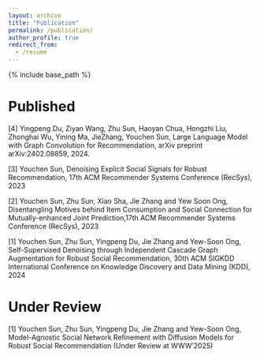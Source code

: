 ```yaml
---
layout: archive
title: "Publication"
permalink: /publication/
author_profile: true
redirect_from:
  - /resume
---
```


{% include base_path %}

Published
======
[4] Yingpeng Du, Ziyan Wang, Zhu Sun, Haoyan Chua, Hongzhi Liu, Zhonghai Wu, Yining
Ma, JieZhang, Youchen Sun, Large Language Model with Graph Convolution for Recommendation,
arXiv preprint arXiv:2402.08859, 2024.

[3] Youchen Sun, Denoising Explicit Social Signals for Robust Recommendation, 17th ACM
Recommender Systems Conference (RecSys), 2023

[2] Youchen Sun, Zhu Sun, Xiao Sha, Jie Zhang and Yew Soon Ong, Disentangling Motives behind
Item Consumption and Social Connection for Mutually-enhanced Joint Prediction,17th ACM
Recommender Systems Conference (RecSys), 2023

[1] Youchen Sun, Zhu Sun, Yingpeng Du, Jie Zhang and Yew-Soon Ong, Self-Supervised Denoising
through Independent Cascade Graph Augmentation for Robust Social Recommendation, 30th ACM
SIGKDD International Conference on Knowledge Discovery and Data Mining (KDD), 2024


Under Review
======
[1] Youchen Sun, Zhu Sun, Yingpeng Du, Jie Zhang and Yew-Soon Ong, Model-Agnostic Social
Network Refinement with Diffusion Models for Robust Social Recommendation (Under Review at
WWW’2025)
